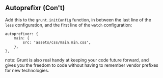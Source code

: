 ##  Autoprefixr (Con't)

Add this to the `grunt.initConfig` function, in between the last line of the `less` configuration, and the first line of the `watch` configuration:

    autoprefixer: {
        main: {
            src: 'assets/css/main.min.css',
        },
    },

note:
    Grunt is also real handy at keeping your code future forward, and gives you the freedom to code without having to remember vendor prefixes for new technologies.